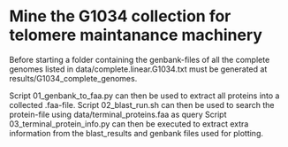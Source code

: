 # Mine the G1034 collection for telomere maintanance machinery
Before starting a folder containing the genbank-files of all the complete genomes listed in data/complete.linear.G1034.txt
must be generated at results/G1034_complete_genomes. 


Script 01_genbank_to_faa.py can then be used to extract all proteins into a collected .faa-file.
Script 02_blast_run.sh can then be used to search the protein-file using data/terminal_proteins.faa as query
Script 03_terminal_protein_info.py can then be executed to extract extra information from the blast_results and genbank files used for plotting.

